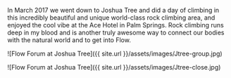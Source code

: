 In March 2017 we went down to Joshua Tree and did a day of climbing in this incredibly beautiful and unique world-class rock climbing area, and enjoyed the cool vibe at the Ace Hotel in Palm Springs. Rock climbing runs deep in my blood and is another truly awesome way to connect our bodies with the natural world and to get into Flow. 

![Flow Forum at Joshua Tree]({{ site.url }}/assets/images/Jtree-group.jpg)

![Flow Forum at Joshua Tree]({{ site.url }}/assets/images/Jtree-close.jpg)
